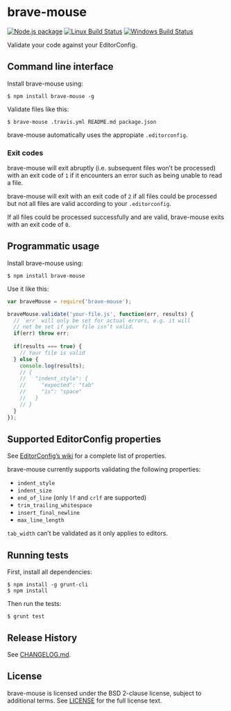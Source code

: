 # brave-mouse

[![Node.js package](http://img.shields.io/npm/v/brave-mouse.svg)](https://www.npmjs.com/package/brave-mouse)
[![Linux Build Status](http://img.shields.io/travis/SonicHedgehog/brave-mouse/develop.svg)](https://travis-ci.org/SonicHedgehog/brave-mouse)
[![Windows Build Status](http://img.shields.io/appveyor/ci/SonicHedgehog/brave-mouse.svg)](https://ci.appveyor.com/project/SonicHedgehog/brave-mouse)

Validate your code against your EditorConfig.

## Command line interface

Install brave-mouse using:

```shell
$ npm install brave-mouse -g
```

Validate files like this:

```shell
$ brave-mouse .travis.yml README.md package.json
```

brave-mouse automatically uses the appropiate `.editorconfig`.

### Exit codes

brave-mouse will exit abruptly (i.e. subsequent files won’t be processed) with an exit code of `1` if it encounters an error such as being unable to read a file.

brave-mouse will exit with an exit code of `2` if all files could be processed but not all files are valid according to your `.editorconfig`.

If all files could be processed successfully and are valid, brave-mouse exits with an exit code of `0`.

## Programmatic usage

Install brave-mouse using:

```shell
$ npm install brave-mouse
```

Use it like this:

```js
var braveMouse = require('brave-mouse');

braveMouse.validate('your-file.js', function(err, results) {
  // `err` will only be set for actual errors, e.g. it will
  // not be set if your file isn’t valid.
  if(err) throw err;
  
  if(results === true) {
    // Your file is valid
  } else {
    console.log(results);
    // {
    //   "indent_style": {
    //     "expected": "tab"
    //     "is": "space"
    //   }
    // }
  }
});
```

## Supported EditorConfig properties

See [EditorConfig’s wiki](https://github.com/editorconfig/editorconfig/wiki/EditorConfig-Properties) for a complete list of properties.

brave-mouse currently supports validating the following properties:

- `indent_style`
- `indent_size`
- `end_of_line` (only `lf` and `crlf` are supported)
- `trim_trailing_whitespace`
- `insert_final_newline`
- `max_line_length`

`tab_width` can’t be validated as it only applies to editors.

## Running tests

First, install all dependencies:

```shell
$ npm install -g grunt-cli
$ npm install
```

Then run the tests:

```shell
$ grunt test
```

## Release History

See [CHANGELOG.md](./CHANGELOG.md).

## License

brave-mouse is licensed under the BSD 2-clause license, subject to additional terms. See [LICENSE](./LICENSE) for the full license text.
